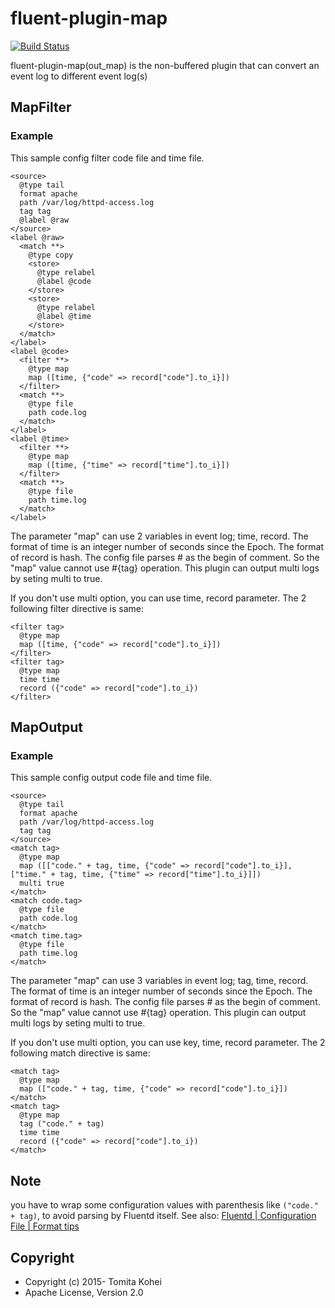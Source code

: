 # fluent-plugin-map

[![Build Status](https://travis-ci.org/fluent-plugins-nursery/fluent-plugin-map.svg?branch=master)](https://travis-ci.org/fluent-plugins-nursery/fluent-plugin-map)

fluent-plugin-map(out\_map) is the non-buffered plugin that can convert an event log to different event log(s)

## MapFilter

### Example

This sample config filter code file and time file.

    <source>
      @type tail
      format apache
      path /var/log/httpd-access.log
      tag tag
      @label @raw
    </source>
    <label @raw>
      <match **>
        @type copy
        <store>
          @type relabel
          @label @code
        </store>
        <store>
          @type relabel
          @label @time
        </store>
      </match>
    </label>
    <label @code>
      <filter **>
        @type map
        map ([time, {"code" => record["code"].to_i}])
      </filter>
      <match **>
        @type file
        path code.log
      </match>
    </label>
    <label @time>
      <filter **>
        @type map
        map ([time, {"time" => record["time"].to_i}])
      </filter>
      <match **>
        @type file
        path time.log
      </match>
    </label>


The parameter "map" can use 2 variables in event log; time, record. The format of time is an integer number of seconds since the Epoch. The format of record is hash.
The config file parses # as the begin of comment. So the "map" value cannot use #{tag} operation.
This plugin can output multi logs by seting multi to true.

If you don't use multi option, you can use time, record parameter. The 2 following filter directive is same:

    <filter tag>
      @type map
      map ([time, {"code" => record["code"].to_i}])
    </filter>
    <filter tag>
      @type map
      time time
      record ({"code" => record["code"].to_i})
    </filter>

## MapOutput

### Example

This sample config output code file and time file.

    <source>
      @type tail
      format apache
      path /var/log/httpd-access.log
      tag tag
    </source>
    <match tag>
      @type map
      map ([["code." + tag, time, {"code" => record["code"].to_i}], ["time." + tag, time, {"time" => record["time"].to_i}]])
      multi true
    </match>
    <match code.tag>
      @type file
      path code.log
    </match>
    <match time.tag>
      @type file
      path time.log
    </match>


The parameter "map" can use 3 variables in event log; tag, time, record. The format of time is an integer number of seconds since the Epoch. The format of record is hash.
The config file parses # as the begin of comment. So the "map" value cannot use #{tag} operation.
This plugin can output multi logs by seting multi to true.

If you don't use multi option, you can use key, time, record parameter. The 2 following match directive is same:

    <match tag>
      @type map
      map (["code." + tag, time, {"code" => record["code"].to_i}])
    </match>
    <match tag>
      @type map
      tag ("code." + tag)
      time time
      record ({"code" => record["code"].to_i})
    </match>


## Note

you have to wrap some configuration values with parenthesis like `("code." + tag)`, to avoid parsing by Fluentd itself.
See also: [Fluentd | Configuration File | Format tips](http://docs.fluentd.org/articles/config-file#format-tips)

## Copyright

* Copyright (c) 2015- Tomita Kohei
* Apache License, Version 2.0

